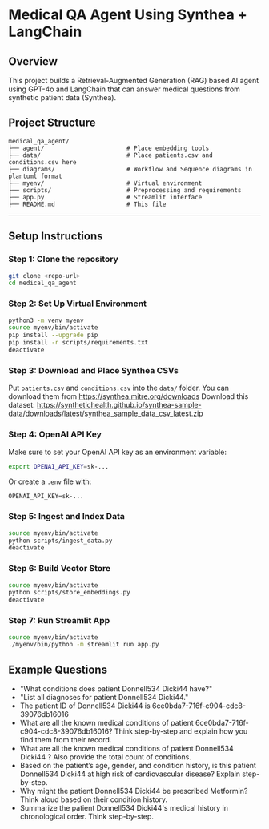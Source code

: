 # Medical QA Agent Using Synthea + LangChain

## Overview
This project builds a Retrieval-Augmented Generation (RAG) based AI agent using GPT-4o and LangChain that can answer medical questions from synthetic patient data (Synthea).

## Project Structure

```
medical_qa_agent/
├── agent/                       # Place embedding tools
├── data/                        # Place patients.csv and conditions.csv here
├── diagrams/                    # Workflow and Sequence diagrams in plantuml format
├── myenv/                       # Virtual environment
├── scripts/                     # Preprocessing and requirements
├── app.py                       # Streamlit interface
├── README.md                    # This file
```

---

## Setup Instructions

### Step 1: Clone the repository
```bash
git clone <repo-url>
cd medical_qa_agent
```

### Step 2: Set Up Virtual Environment

```bash
python3 -m venv myenv
source myenv/bin/activate
pip install --upgrade pip
pip install -r scripts/requirements.txt
deactivate
```

### Step 3: Download and Place Synthea CSVs
Put `patients.csv` and `conditions.csv` into the `data/` folder.
You can download them from https://synthea.mitre.org/downloads 
Download this dataset: https://synthetichealth.github.io/synthea-sample-data/downloads/latest/synthea_sample_data_csv_latest.zip

### Step 4: OpenAI API Key
Make sure to set your OpenAI API key as an environment variable:

```bash
export OPENAI_API_KEY=sk-...
```

Or create a `.env` file with:
```env
OPENAI_API_KEY=sk-...
```

### Step 5: Ingest and Index Data 
```bash
source myenv/bin/activate
python scripts/ingest_data.py
deactivate
```

### Step 6: Build Vector Store
```bash
source myenv/bin/activate
python scripts/store_embeddings.py
deactivate
```



### Step 7: Run Streamlit App 
```bash
source myenv/bin/activate
./myenv/bin/python -m streamlit run app.py
```


## Example Questions
- "What conditions does patient Donnell534 Dicki44 have?"
- "List all diagnoses for patient Donnell534 Dicki44."
- The patient ID of Donnell534 Dicki44 is 6ce0bda7-716f-c904-cdc8-39076db16016
- What are all the known medical conditions of patient 6ce0bda7-716f-c904-cdc8-39076db16016? Think step-by-step and explain how you find them from their record.
- What are all the known medical conditions of patient Donnell534 Dicki44 ? Also provide the total count of conditions.
- Based on the patient’s age, gender, and condition history, is this patient Donnell534 Dicki44 at high risk of cardiovascular disease? Explain step-by-step.
- Why might the patient Donnell534 Dicki44 be prescribed Metformin? Think aloud based on their condition history.
- Summarize the patient Donnell534 Dicki44's medical history in chronological order. Think step-by-step.
